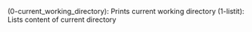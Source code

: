 (0-current_working_directory): Prints current working directory
(1-listit): Lists content of current directory
